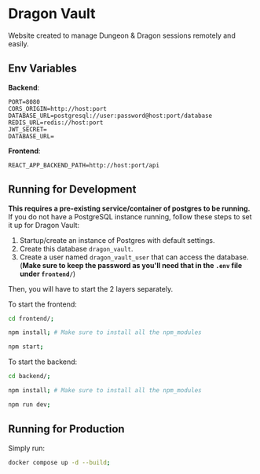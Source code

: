 # Dragon Vault

Website created to manage Dungeon & Dragon sessions remotely and easily.

## Env Variables

__Backend__:
```env
PORT=8080
CORS_ORIGIN=http://host:port
DATABASE_URL=postgresql://user:password@host:port/database
REDIS_URL=redis://host:port
JWT_SECRET=
DATABASE_URL=
```

__Frontend__:
```env
REACT_APP_BACKEND_PATH=http://host:port/api
```

## Running for Development

__This requires a pre-existing service/container of postgres to be running.__
If you do not have a PostgreSQL instance running, follow these steps to set it up for Dragon Vault:

1. Startup/create an instance of Postgres with default settings.
2. Create this database `dragon_vault`.
3. Create a user named `dragon_vault_user` that can access the database. (__Make sure to keep the password as you'll need that in the `.env` file under `frontend/`__) 

Then, you will have to start the 2 layers separately.

To start the frontend:
```bash
cd frontend/;

npm install; # Make sure to install all the npm_modules

npm start;
```

To start the backend:
```bash
cd backend/;

npm install; # Make sure to install all the npm_modules

npm run dev;
```

## Running for Production

Simply run:

```bash
docker compose up -d --build;
```
